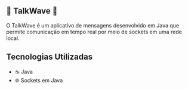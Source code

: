 ## 🌊 TalkWave 🌊

O TalkWave é um aplicativo de mensagens desenvolvido em Java que permite comunicação em tempo real por meio de sockets em uma rede local.

## Tecnologias Utilizadas
- ☕ Java
- 🌐 Sockets em Java
